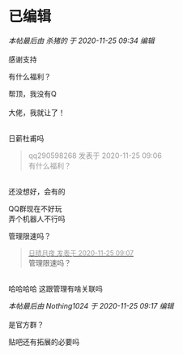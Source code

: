 # 已编辑


<i class="pstatus"> 本帖最后由 杀猪的 于 2020-11-25 09:34 编辑 </i><br />
<br />
感谢支持

有什么福利？

帮顶，我没有Q<br />
<br />
大佬，我就让了！<br />
<br />
<img src="static/image/smiley/default/lol.gif" smilieid="12" border="0" alt="" /><img src="static/image/smiley/default/lol.gif" smilieid="12" border="0" alt="" /><img src="static/image/smiley/default/lol.gif" smilieid="12" border="0" alt="" />

日薪杜甫吗

<div class="quote"><blockquote><font color="#999999">qq290598268 发表于 2020-11-25 09:06</font><br />
<font color="#999999">有什么福利？</font></blockquote></div><br />
还没想好，会有的

QQ群现在不好玩<br />
弄个机器人不行吗

管理限速吗？

<div class="quote"><blockquote><font size="2"><a href="https://www.hostloc.com/forum.php?mod=redirect&amp;goto=findpost&amp;pid=9512881&amp;ptid=771052" target="_blank"><font color="#999999">日晴月夜 发表于 2020-11-25 09:07</font></a></font><br />
管理限速吗？</blockquote></div><br />
哈哈哈哈 这跟管理有啥关联吗

<i class="pstatus"> 本帖最后由 Nothing1024 于 2020-11-25 09:17 编辑 </i><br />
<br />
是官方群？

贴吧还有拓展的必要吗
